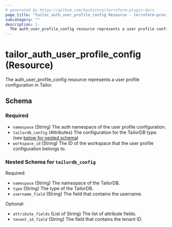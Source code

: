 ```yaml
---
# generated by https://github.com/hashicorp/terraform-plugin-docs
page_title: "tailor_auth_user_profile_config Resource - terraform-provider-tailor"
subcategory: ""
description: |-
  The auth_user_profile_config resource represents a user profile configuration in Tailor.
---
```


# tailor_auth_user_profile_config (Resource)

The auth_user_profile_config resource represents a user profile configuration in Tailor.



<!-- schema generated by tfplugindocs -->
## Schema

### Required

- `namespace` (String) The auth namespace of the user profile configuration.
- `tailordb_config` (Attributes) The configuration for the TailorDB type. (see [below for nested schema](#nestedatt--tailordb_config))
- `workspace_id` (String) The ID of the workspace that the user profile configuration belongs to.

<a id="nestedatt--tailordb_config"></a>
### Nested Schema for `tailordb_config`

Required:

- `namespace` (String) The namespace of the TailorDB.
- `type` (String) The type of the TailorDB.
- `username_field` (String) The field that contains the username.

Optional:

- `attribute_fields` (List of String) The list of attribute fields.
- `tenant_id_field` (String) The field that contains the tenant ID.
